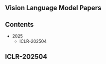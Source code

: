 ## Vision Language Model Papers

## Contents
- 2025
  - ICLR-202504

## ICLR-202504
<!--stackedit_data:
eyJoaXN0b3J5IjpbLTIwNDg4MjI1MDksNTE2NTc0MjE3LDIwMz
kxOTA2NSw3MjgxNDk4ODldfQ==
-->